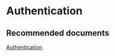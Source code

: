   <properties
	pageTitle="authentication failed with aadsts error not listed here"
	description="authentication failed with aadsts error not listed here"
	service="microsoft.PowerBIDedicated"
	resource="capacities"
	authors="pjfreitas"
	ms.author="pfreitas"	
	displayOrder="680"
	selfHelpType="generic"
	supportTopicIds="32628068"
	productPesIds="16334"
	cloudEnvironments="public, MoonCake, fairfax" 
	articleId="82c9a0e9-7753-57a4-b3b0-414881bf78a5"
/>

# Authentication

## **Recommended documents**

[Authentication](https://docs.microsoft.com/power-bi/developer/embedded-troubleshoot#authentication).<br>